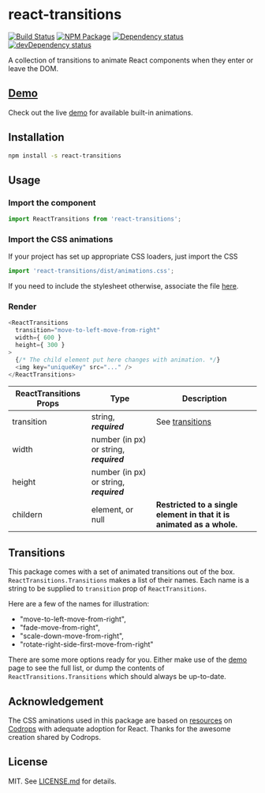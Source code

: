 # react-transitions #

[![Build Status][travis_img]][travis_site]
[![NPM Package][npm_img]][npm_site]
[![Dependency status][david_img]][david_site]
[![devDependency status][david_dev_img]][david_dev_site]

A collection of transitions to animate React components when they enter or leave the DOM.

## [Demo][demo] ##

Check out the live [demo][demo] for available built-in animations.

## Installation ##

```sh
npm install -s react-transitions
```

## Usage ##

### Import the component
```js
import ReactTransitions from 'react-transitions';
```
### Import the CSS animations

If your project has set up appropriate CSS loaders, just import the CSS
```js
import 'react-transitions/dist/animations.css';
```

If you need to include the stylesheet otherwise, associate the file [here][animations_css].

### Render
```js
<ReactTransitions
  transition="move-to-left-move-from-right"
  width={ 600 }
  height={ 300 }
>
  {/* The child element put here changes with animation. */}
  <img key="uniqueKey" src="..." />
</ReactTransitions>
```

ReactTransitions Props | Type | Description
---------------------- | ---- | -----
transition | string, **_required_** | See [transitions](#transitions)
width | number (in px) or string, **_required_** |
height | number (in px) or string, **_required_** |
childern | element, or null | **Restricted to a single element in that it is animated as a whole.**

## <a name="transitions"></a>Transitions
This package comes with a set of animated transitions out of the box. `ReactTransitions.Transitions`
makes a list of their names. Each name is a string to be supplied to `transition` prop of `ReactTransitions`.

Here are a few of the names for illustration:

* "move-to-left-move-from-right",
* "fade-move-from-right",
* "scale-down-move-from-right",
* "rotate-right-side-first-move-from-right"

There are some more options ready for you. Either make use of the [demo][demo] page to see the full list, or dump
the contents of `ReactTransitions.Transitions` which should always be up-to-date.

## Acknowledgement ##
The CSS aminations used in this package are based on [resources][codrops_pkg] on [Codrops][codrops] with
adequate adoption for React. Thanks for the awesome creation shared by Codrops.

## License ##

MIT. See [LICENSE.md](http://github.com/szchenghuang/react-transitions/blob/master/LICENSE.md) for details.

[demo]: https://szchenghuang.github.io/react-transitions/
[animations_css]: https://github.com/szchenghuang/react-transitions/tree/master/src/animations.css
[codrops_pkg]: https://github.com/codrops/PageTransitions
[codrops]: https://tympanus.net/codrops
[travis_img]: https://travis-ci.org/szchenghuang/react-transitions.svg?branch=master
[travis_site]: https://travis-ci.org/szchenghuang/react-transitions
[npm_img]: https://img.shields.io/npm/v/react-transitions.svg
[npm_site]: https://www.npmjs.org/package/react-transitions
[david_img]: https://david-dm.org/szchenghuang/react-transitions/status.svg
[david_site]: https://david-dm.org/szchenghuang/react-transitions/
[david_dev_img]: https://david-dm.org/szchenghuang/react-transitions/dev-status.svg
[david_dev_site]: https://david-dm.org/szchenghuang/react-transitions/?type=dev
